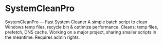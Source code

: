 # SystemCleanPro
SystemCleanPro — Fast System Cleaner A simple batch script to clean Windows temp files, recycle bin &amp; optimize performance.  Cleans: temp files, prefetch, DNS cache.  Working on a major project, sharing smaller scripts in the meantime.  Requires admin rights.
